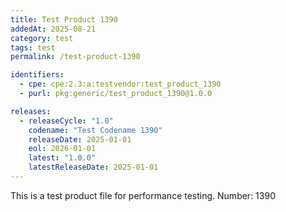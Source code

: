 ```yaml
---
title: Test Product 1390
addedAt: 2025-08-21
category: test
tags: test
permalink: /test-product-1390

identifiers:
  - cpe: cpe:2.3:a:testvendor:test_product_1390
  - purl: pkg:generic/test_product_1390@1.0.0

releases:
  - releaseCycle: "1.0"
    codename: "Test Codename 1390"
    releaseDate: 2025-01-01
    eol: 2026-01-01
    latest: "1.0.0"
    latestReleaseDate: 2025-01-01
---
```


This is a test product file for performance testing. Number: 1390
